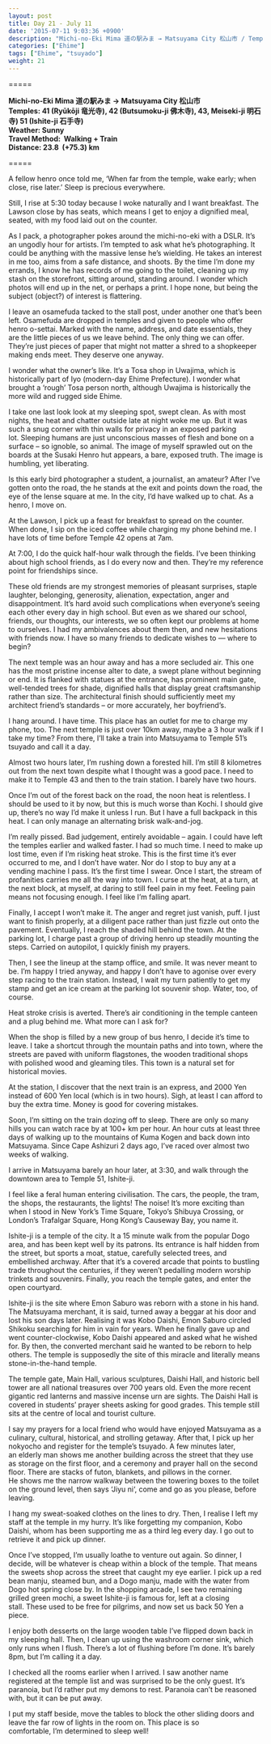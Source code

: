 ```yaml
---
layout: post
title: Day 21 - July 11
date: '2015-07-11 9:03:36 +0900'
description: "Michi-no-Eki Mima 道の駅みま → Matsuyama City 松山市 / Temples: 41 (Ryūkōji 竜光寺), 42 (Butsumoku-ji 佛木寺), 43, Meiseki-ji 明石寺) 51 (Ishite-ji 石手寺)"
categories: ["Ehime"]
tags: ["Ehime", "tsuyado"]
weight: 21
---
```

=====

**Michi-no-Eki Mima 道の駅みま → Matsuyama City 松山市**  
**Temples: 41 (Ryūkōji 竜光寺), 42 (Butsumoku-ji 佛木寺), 43, Meiseki-ji 明石寺) 51 (Ishite-ji 石手寺)**  
**Weather: Sunny**  
**Travel Method:  Walking + Train**  
**Distance: 23.8  (+75.3) km**

=====

A fellow henro once told me, ‘When far from the temple, wake early; when close, rise later.’ Sleep is precious everywhere.

Still, I rise at 5:30 today because I woke naturally and I want breakfast. The Lawson close by has seats, which means I get to enjoy a dignified meal, seated, with my food laid out on the counter.

As I pack, a photographer pokes around the michi-no-eki with a DSLR. It’s an ungodly hour for artists. I’m tempted to ask what he’s photographing. It could be anything with the massive lense he’s wielding. He takes an interest in me too, aims from a safe distance, and shoots. By the time I’m done my errands, I know he has records of me going to the toilet, cleaning up my stash on the storefront, sitting around, standing around. I wonder which photos will end up in the net, or perhaps a print. I hope none, but being the subject (object?) of interest is flattering.

I leave an osamefuda tacked to the stall post, under another one that’s been left. Osamefuda are dropped in temples and given to people who offer henro o-settai. Marked with the name, address, and date essentials, they are the little pieces of us we leave behind. The only thing we can offer. They’re just pieces of paper that might not matter a shred to a shopkeeper making ends meet. They deserve one anyway.

I wonder what the owner’s like. It’s a Tosa shop in Uwajima, which is historically part of Iyo (modern-day Ehime Prefecture). I wonder what brought a ‘rough’ Tosa person north, although Uwajima is historically the more wild and rugged side Ehime.

I take one last look look at my sleeping spot, swept clean. As with most nights, the heat and chatter outside late at night woke me up. But it was such a snug corner with thin walls for privacy in an exposed parking lot. Sleeping humans are just unconscious masses of flesh and bone on a surface – so ignoble, so animal. The image of myself sprawled out on the boards at the Susaki Henro hut appears, a bare, exposed truth. The image is humbling, yet liberating.

Is this early bird photographer a student, a journalist, an amateur? After I’ve gotten onto the road, the he stands at the exit and points down the road, the eye of the lense square at me. In the city, I’d have walked up to chat. As a henro, I move on.

At the Lawson, I pick up a feast for breakfast to spread on the counter. When done, I sip on the iced coffee while charging my phone behind me. I have lots of time before Temple 42 opens at 7am.

At 7:00, I do the quick half-hour walk through the fields. I’ve been thinking about high school friends, as I do every now and then. They’re my reference point for friendships since.

These old friends are my strongest memories of pleasant surprises, staple laughter, belonging, generosity, alienation, expectation, anger and disappointment. It’s hard avoid such complications when everyone’s seeing each other every day in high school. But even as we shared our school, friends, our thoughts, our interests, we so often kept our problems at home to ourselves. I had my ambivalences about them then, and new hesitations with friends now. I have so many friends to dedicate wishes to — where to begin?

The next temple was an hour away and has a more secluded air. This one has the most pristine incense alter to date, a swept plane without beginning or end. It is flanked with statues at the entrance, has prominent main gate, well-tended trees for shade, dignified halls that display great craftsmanship rather than size. The architectural finish should sufficiently meet my architect friend’s standards – or more accurately, her boyfriend’s.

I hang around. I have time. This place has an outlet for me to charge my phone, too. The next temple is just over 10km away, maybe a 3 hour walk if I take my time? From there, I’ll take a train into Matsuyama to Temple 51’s tsuyado and call it a day.

Almost two hours later, I’m rushing down a forested hill. I’m still 8 kilometres out from the next town despite what I thought was a good pace. I need to make it to Temple 43 and then to the train station. I barely have two hours.

Once I’m out of the forest back on the road, the noon heat is relentless. I should be used to it by now, but this is much worse than Kochi. I should give up, there’s no way I’d make it unless I run. But I have a full backpack in this heat. I can only manage an alternating brisk walk-and-jog. 

I’m really pissed. Bad judgement, entirely avoidable – again. I could have left the temples earlier and walked faster. I had so much time. I need to make up lost time, even if I’m risking heat stroke. This is the first time it’s ever occurred to me, and I don’t have water. Nor do I stop to buy any at a vending machine I pass. It’s the first time I swear. Once I start, the stream of profanities carries me all the way into town. I curse at the heat, at a turn, at the next block, at myself, at daring to still feel pain in my feet. Feeling pain means not focusing enough. I feel like I’m falling apart.

Finally, I accept I won’t make it. The anger and regret just vanish, puff. I just want to finish properly, at a diligent pace rather than just fizzle out onto the pavement.
Eventually, I reach the shaded hill behind the town. At the parking lot, I charge past a group of driving henro up steadily mounting the steps. Carried on autopilot, I quickly finish my prayers.

Then, I see the lineup at the stamp office, and smile. It was never meant to be. I’m happy I tried anyway, and happy I don’t have to agonise over every step racing to the train station. Instead, I wait my turn patiently to get my stamp and get an ice cream at the parking lot souvenir shop. Water, too, of course.

Heat stroke crisis is averted. There’s air conditioning in the temple canteen and a plug behind me. What more can I ask for?

When the shop is filled by a new group of bus henro, I decide it’s time to leave. I take a shortcut through the mountain paths and into town, where the streets are paved with uniform flagstones, the wooden traditional shops with polished wood and gleaming tiles. This town is a natural set for historical movies.

At the station, I discover that the next train is an express, and 2000 Yen instead of 600 Yen local (which is in two hours). Sigh, at least I can afford to buy the extra time. Money is good for covering mistakes. 

Soon, I’m sitting on the train dozing off to sleep. There are only so many hills you can watch race by at 100+ km per hour. An hour cuts at least three days of walking up to the mountains of Kuma Kogen and back down into Matsuyama. Since Cape Ashizuri 2 days ago, I’ve raced over almost two weeks of walking.

I arrive in Matsuyama barely an hour later, at 3:30, and walk through the downtown area to Temple 51, Ishite-ji.

I feel like a feral human entering civilisation. The cars, the people, the tram, the shops, the restaurants, the lights! The noise! It’s more exciting than when I stood in New York’s Time Square, Tokyo’s Shibuya Crossing, or London’s Trafalgar Square, Hong Kong’s Causeway Bay, you name it.

Ishite-ji is a temple of the city. It a 15 minute walk from the popular Dogo area, and has been kept well by its patrons. Its entrance is half hidden from the street, but sports a moat, statue, carefully selected trees, and embellished archway. After that it’s a covered arcade that points to bustling trade throughout the centuries, if they weren’t pedalling modern worship trinkets and souvenirs. Finally, you reach the temple gates, and enter the open courtyard. 

Ishite-ji is the site where Emon Saburo was reborn with a stone in his hand. The Matsuyama merchant, it is said, turned away a beggar at his door and lost his son days later. Realising it was Kobo Daishi, Emon Saburo circled Shikoku searching for him in vain for years. When he finally gave up and went counter-clockwise, Kobo Daishi appeared and asked what he wished for. By then, the converted merchant said he wanted to be reborn to help others. The temple is supposedly the site of this miracle and literally means stone-in-the-hand temple.

The temple gate, Main Hall, various sculptures, Daishi Hall, and historic bell tower are all national treasures over 700 years old. Even the more recent gigantic red lanterns and massive incense urn are sights. The Daishi Hall is covered in students’ prayer sheets asking for good grades. This temple still sits at the centre of local and tourist culture.

I say my prayers for a local friend who would have enjoyed Matsuyama as a culinary, cultural, historical, and strolling getaway. After that, I pick up her nokyocho and register for the temple’s tsuyado. A few minutes later, an elderly man shows me another building across the street that they use as storage on the first floor, and a ceremony and prayer hall on the second floor. There are stacks of futon, blankets, and pillows in the corner. He shows me the narrow walkway between the towering boxes to the toilet on the ground level, then says ‘Jiyu ni‘, come and go as you please, before leaving.

I hang my sweat-soaked clothes on the lines to dry. Then, I realise I left my staff at the temple in my hurry. It’s like forgetting my companion, Kobo Daishi, whom has been supporting me as a third leg every day. I go out to retrieve it and pick up dinner.

Once I’ve stopped, I’m usually loathe to venture out again. So dinner, I decide, will be whatever is cheap within a block of the temple. That means the sweets shop across the street that caught my eye earlier. I pick up a red bean manju, steamed bun, and a Dogo manju, made with the water from Dogo hot spring close by. In the shopping arcade, I see two remaining grilled green mochi, a sweet Ishite-ji is famous for, left at a closing stall. These used to be free for pilgrims, and now set us back 50 Yen a piece.

I enjoy both desserts on the large wooden table I’ve flipped down back in my sleeping hall. Then, I clean up using the washroom corner sink, which only runs when I flush. There’s a lot of flushing before I’m done. It’s barely 8pm, but I’m calling it a day.

I checked all the rooms earlier when I arrived. I saw another name registered at the temple list and was surprised to be the only guest. It’s paranoia, but I’d rather put my demons to rest. Paranoia can’t be reasoned with, but it can be put away.

I put my staff beside, move the tables to block the other sliding doors and leave the far row of lights in the room on. This place is so comfortable, I’m determined to sleep well!